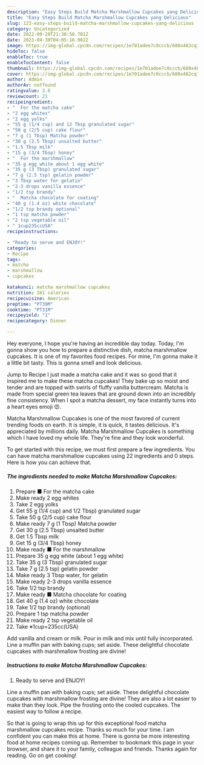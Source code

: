 ```yaml
---
description: "Easy Steps Build Matcha Marshmallow Cupcakes yang Delicious"
title: "Easy Steps Build Matcha Marshmallow Cupcakes yang Delicious"
slug: 123-easy-steps-build-matcha-marshmallow-cupcakes-yang-delicious
category: Uncategorized
date: 2022-09-28T21:30:58.701Z
date: 2023-04-30T04:05:16.982Z
image: https://img-global.cpcdn.com/recipes/1e701adee7c0cccb/680x482cq70/matcha-marshmallow-cupcakes-recipe-main-photo.jpg
hideToc: false
enableToc: true
enableTocContent: false
thumbnail: https://img-global.cpcdn.com/recipes/1e701adee7c0cccb/680x482cq70/matcha-marshmallow-cupcakes-recipe-main-photo.jpg
cover: https://img-global.cpcdn.com/recipes/1e701adee7c0cccb/680x482cq70/matcha-marshmallow-cupcakes-recipe-main-photo.jpg
author: Admin
authorAv: notfound
ratingvalue: 3.6
reviewcount: 21
recipeingredient:
- "  For the matcha cake"
- "2 egg whites"
- "2 egg yolks"
- "55 g (1/4 cup) and 12 Tbsp granulated sugar"
- "50 g (2/5 cup) cake flour"
- "7 g (1 Tbsp) Matcha powder"
- "30 g (2.5 Tbsp) unsalted butter"
- "1.5 Tbsp milk"
- "15 g (3/4 Tbsp) honey"
- "  For the marshmallow"
- "35 g egg white about 1 egg white"
- "35 g (3 Tbsp) granulated sugar"
- "7 g (2.5 tsp) gelatin powder"
- "3 Tbsp water for gelatin"
- "2-3 drops vanilla essence"
- "1/2 tsp brandy"
- "  Matcha chocolate for coating"
- "40 g (1.4 oz) white chocolate"
- "1/2 tsp brandy optional"
- "1 tsp matcha powder"
- "2 tsp vegetable oil"
- " 1cup235ccUSA"
recipeinstructions:

- "Ready to serve and ENJOY!"
categories:
- Recipe
tags:
- matcha
- marshmallow
- cupcakes

katakunci: matcha marshmallow cupcakes 
nutrition: 161 calories
recipecuisine: American
preptime: "PT39M"
cooktime: "PT31M"
recipeyield: "1"
recipecategory: Dinner

---
```



Hey everyone, I hope you're having an incredible day today. Today, I'm gonna show you how to prepare a distinctive dish, matcha marshmallow cupcakes. It is one of my favorites food recipes. For mine, I'm gonna make it a little bit tasty. This is gonna smell and look delicious.

Jump to Recipe I just made a matcha cake and it was so good that it inspired me to make these matcha cupcakes! They bake up so moist and tender and are topped with swirls of fluffy vanilla buttercream. Matcha is made from special green tea leaves that are ground down into an incredibly fine consistency. When I spot a matcha dessert, my face instantly turns into a heart eyes emoji 😍.

Matcha Marshmallow Cupcakes is one of the most favored of current trending foods on earth. It is simple, it is quick, it tastes delicious. It's appreciated by millions daily. Matcha Marshmallow Cupcakes is something which I have loved my whole life. They're fine and they look wonderful.


To get started with this recipe, we must first prepare a few ingredients. You can have matcha marshmallow cupcakes using 22 ingredients and 0 steps. Here is how you can achieve that.

<!--inarticleads1-->

##### The ingredients needed to make Matcha Marshmallow Cupcakes:

1. Prepare  ■ For the matcha cake
1. Make ready 2 egg whites
1. Take 2 egg yolks
1. Get 55 g (1/4 cup) and 1/2 Tbsp) granulated sugar
1. Take 50 g (2/5 cup) cake flour
1. Make ready 7 g (1 Tbsp) Matcha powder
1. Get 30 g (2.5 Tbsp) unsalted butter
1. Get 1.5 Tbsp milk
1. Get 15 g (3/4 Tbsp) honey
1. Make ready  ■ For the marshmallow
1. Prepare 35 g egg white (about 1 egg white)
1. Take 35 g (3 Tbsp) granulated sugar
1. Take 7 g (2.5 tsp) gelatin powder
1. Make ready 3 Tbsp water, for gelatin
1. Make ready 2-3 drops vanilla essence
1. Take 1/2 tsp brandy
1. Make ready  ■ Matcha chocolate for coating
1. Get 40 g (1.4 oz) white chocolate
1. Take 1/2 tsp brandy (optional)
1. Prepare 1 tsp matcha powder
1. Make ready 2 tsp vegetable oil
1. Take  ※1cup=235cc(USA)


Add vanilla and cream or milk. Pour in milk and mix until fully incorporated. Line a muffin pan with baking cups; set aside. These delightful chocolate cupcakes with marshmallow frosting are divine! 

<!--inarticleads2-->

##### Instructions to make Matcha Marshmallow Cupcakes:


1. Ready to serve and ENJOY!

Line a muffin pan with baking cups; set aside. These delightful chocolate cupcakes with marshmallow frosting are divine! They are also a lot easier to make than they look. Pipe the frosting onto the cooled cupcakes. The easiest way to follow a recipe. 

So that is going to wrap this up for this exceptional food matcha marshmallow cupcakes recipe. Thanks so much for your time. I am confident you can make this at home. There is gonna be more interesting food at home recipes coming up. Remember to bookmark this page in your browser, and share it to your family, colleague and friends. Thanks again for reading. Go on get cooking!
